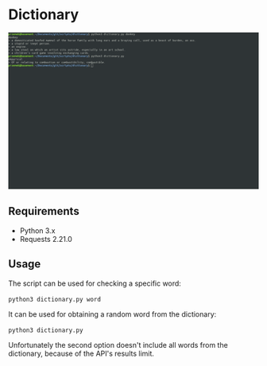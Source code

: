 # Dictionary

![alt text](https://github.com/proman3419/Scripts/blob/master/dictionary/screenshot.png)

## Requirements
* Python 3.x
* Requests 2.21.0

## Usage
The script can be used for checking a specific word:

```python3 dictionary.py word```

It can be used for obtaining a random word from the dictionary:

```python3 dictionary.py```

Unfortunately the second option doesn't include all words from the dictionary, because of the API's results limit.
